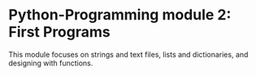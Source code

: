 # Python-Programming module 2: First Programs
This module focuses on strings and text files, lists and dictionaries, and designing with functions.
